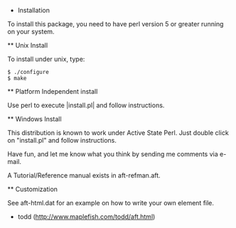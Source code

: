 * Installation

To install this package, you need to have perl version 5 or greater running
on your system. 

** Unix Install

To install under unix, type:

	$ ./configure
	$ make


** Platform Independent install

Use perl to execute |install.pl| and follow instructions.


** Windows Install

This distribution is known to work under Active State Perl.
Just double click on "install.pl" and follow instructions.

Have fun, and let me know what you think by sending me comments
via e-mail.


A Tutorial/Reference manual exists in aft-refman.aft.

** Customization

See aft-html.dat for an example on how to write your own element file.

- todd (http://www.maplefish.com/todd/aft.html)
